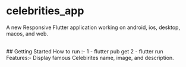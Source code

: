 # celebrities_app

A new Responsive Flutter application working on android, ios, desktop, macos, and web.

<br>
## Getting Started
How to run :-
1 - flutter pub get 
2 - flutter run

<br>
Features:-
Display famous Celebirites name, image, and description.
